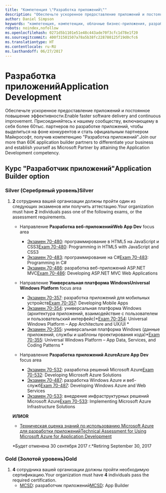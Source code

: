 ```yaml
---
title: "Компетенция \"Разработка приложений\""
description: "Обеспечьте ускоренное предоставление приложений и постоянное повышение эффективности. Присоединяйтесь к нашему сообществу, включающему в себя более 60тыс. партнеров по разработке приложений, чтобы выделиться на фоне конкурентов и стать официальным партнером Майкрософт, получив компетенцию \"Разработка приложений\"."
author: Daniel Simpson
keywords: "компетенция, компетенции, облачные бизнес-приложения, разработка приложений"
robots: noindex,nofollow
ms.openlocfilehash: 0271d5b1101e51e48c443ade70f3cfc1d78e1f20
ms.sourcegitcommit: 400f31501507a78a5b38fc228780125f19d0cfc6
ms.translationtype: HT
ms.contentlocale: ru-RU
ms.lasthandoff: 06/27/2017
---
```

# <a name="application-development"></a><span data-ttu-id="6dcba-105">Разработка приложений</span><span class="sxs-lookup"><span data-stu-id="6dcba-105">Application Development</span></span> 

<span data-ttu-id="6dcba-106">Обеспечьте ускоренное предоставление приложений и постоянное повышение эффективности.</span><span class="sxs-lookup"><span data-stu-id="6dcba-106">Enable faster software delivery and continuous improvement.</span></span> <span data-ttu-id="6dcba-107">Присоединяйтесь к нашему сообществу, включающему в себя более 60тыс. партнеров по разработке приложений, чтобы выделиться на фоне конкурентов и стать официальным партнером Майкрософт, получив компетенцию "Разработка приложений".</span><span class="sxs-lookup"><span data-stu-id="6dcba-107">Join our more than 60K application builder partners to differentiate your business and establish yourself as Microsoft Partner by attaining the Application Development competency.</span></span>

## <a name="application-builder-option"></a><span data-ttu-id="6dcba-108">Курс "Разработчик приложений"</span><span class="sxs-lookup"><span data-stu-id="6dcba-108">Application Builder option</span></span>

### <a name="silver"></a><span data-ttu-id="6dcba-109">Silver (Серебряный уровень)</span><span class="sxs-lookup"><span data-stu-id="6dcba-109">Silver</span></span>
1. <span data-ttu-id="6dcba-110">**2** сотрудника вашей организации должны пройти один из следующих экзаменов или получить аттестацию.</span><span class="sxs-lookup"><span data-stu-id="6dcba-110">Your organization must have **2** individuals pass one of the following exams, or the assessment requirements.</span></span>

    - <span data-ttu-id="6dcba-111">Направление **Разработка веб-приложений**</span><span class="sxs-lookup"><span data-stu-id="6dcba-111">**Web App Dev** focus area</span></span>
        - <span data-ttu-id="6dcba-112">[Экзамен 70-480](https://www.microsoft.com/en-us/learning/exam-70-480.aspx): программирование в HTML5 на JavaScript и CSS3</span><span class="sxs-lookup"><span data-stu-id="6dcba-112">[Exam 70-480](https://www.microsoft.com/en-us/learning/exam-70-480.aspx): Programming in HTML5 with JavaScript and CSS3</span></span>  
        - <span data-ttu-id="6dcba-113">[Экзамен 70-483](https://www.microsoft.com/en-us/learning/exam-70-483.aspx): программирование на C#</span><span class="sxs-lookup"><span data-stu-id="6dcba-113">[Exam 70-483](https://www.microsoft.com/en-us/learning/exam-70-483.aspx): Programming in C#</span></span> 
        - <span data-ttu-id="6dcba-114">[Экзамен 70-486](https://www.microsoft.com/en-us/learning/exam-70-486.aspx): разработка веб-приложений ASP.NET MVC</span><span class="sxs-lookup"><span data-stu-id="6dcba-114">[Exam 70-486](https://www.microsoft.com/en-us/learning/exam-70-486.aspx): Developing ASP.NET MVC Web Applications</span></span>  

    - <span data-ttu-id="6dcba-115">Направление **Универсальная платформа Windows**</span><span class="sxs-lookup"><span data-stu-id="6dcba-115">**Universal Windows Platform** focus area</span></span>
        - <span data-ttu-id="6dcba-116">[Экзамен 70-357](https://www.microsoft.com/en-us/learning/exam-70-357.aspx): разработка приложений для мобильных устройств</span><span class="sxs-lookup"><span data-stu-id="6dcba-116">[Exam 70-357](https://www.microsoft.com/en-us/learning/exam-70-357.aspx): Developing Mobile Apps</span></span> 
        - <span data-ttu-id="6dcba-117">[Экзамен 70-354](https://www.microsoft.com/en-us/learning/exam-70-354.aspx): универсальная платформа Windows (архитектура приложений, взаимодействие с пользователем и пользовательский интерфейс)*</span><span class="sxs-lookup"><span data-stu-id="6dcba-117">[Exam 70-354](https://www.microsoft.com/en-us/learning/exam-70-354.aspx): Universal Windows Platform – App Architecture and UX/UI *</span></span>  
        - <span data-ttu-id="6dcba-118">[Экзамен 70-355](https://www.microsoft.com/en-us/learning/exam-70-355.aspx): универсальная платформа Windows (данные приложений, службы и шаблоны проектирования кода)*</span><span class="sxs-lookup"><span data-stu-id="6dcba-118">[Exam 70-355](https://www.microsoft.com/en-us/learning/exam-70-355.aspx): Universal Windows Platform – App Data, Services, and Coding Patterns *</span></span>  

    - <span data-ttu-id="6dcba-119">Направление **Разработка приложений Azure**</span><span class="sxs-lookup"><span data-stu-id="6dcba-119">**Azure App Dev** focus area</span></span>
        - <span data-ttu-id="6dcba-120">[Экзамен 70-532](https://www.microsoft.com/en-us/learning/exam-70-532.aspx): разработка решений Microsoft Azure</span><span class="sxs-lookup"><span data-stu-id="6dcba-120">[Exam 70-532](https://www.microsoft.com/en-us/learning/exam-70-532.aspx): Developing Microsoft Azure Solutions</span></span> 
        - <span data-ttu-id="6dcba-121">[Экзамен 70-487](https://www.microsoft.com/en-us/learning/exam-70-487.aspx): разработка Windows Azure и веб-служб</span><span class="sxs-lookup"><span data-stu-id="6dcba-121">[Exam 70-487](https://www.microsoft.com/en-us/learning/exam-70-487.aspx): Developing Windows Azure and Web Services</span></span>
        - <span data-ttu-id="6dcba-122">[Экзамен 70-533](https://www.microsoft.com/en-us/learning/exam-70-533.aspx): внедрение инфраструктурных решений Microsoft Azure</span><span class="sxs-lookup"><span data-stu-id="6dcba-122">[Exam 70-533](https://www.microsoft.com/en-us/learning/exam-70-533.aspx): Implementing Microsoft Azure Infrastructure Solutions</span></span>   

    **<span data-ttu-id="6dcba-123">ИЛИ</span><span class="sxs-lookup"><span data-stu-id="6dcba-123">OR</span></span>** 

    -  [<span data-ttu-id="6dcba-124">Техническая оценка знаний по использованию Microsoft Azure для разработки приложений</span><span class="sxs-lookup"><span data-stu-id="6dcba-124">Technical Assessment for Using Microsoft Azure for Application Development</span></span>](https://partneruniversity.microsoft.com/?whr=uri:MicrosoftAccount&courseId=12213&scoId=lyCxoLBVB_4105299993)
    
    <span data-ttu-id="6dcba-125">*Будет отменена 30 сентября 2017 г.</span><span class="sxs-lookup"><span data-stu-id="6dcba-125">*Retiring September 30, 2017</span></span>  

### <a name="gold"></a><span data-ttu-id="6dcba-126">Gold (Золотой уровень)</span><span class="sxs-lookup"><span data-stu-id="6dcba-126">Gold</span></span>
1. <span data-ttu-id="6dcba-127">**4** сотрудника вашей организации должны пройти необходимую сертификацию.</span><span class="sxs-lookup"><span data-stu-id="6dcba-127">Your organization must have **4** individuals pass the required certification.</span></span>
    - <span data-ttu-id="6dcba-128">[MCSD](https://www.microsoft.com/en-us/learning/mcsd-app-builder-certification.aspx): разработчик приложений</span><span class="sxs-lookup"><span data-stu-id="6dcba-128">[MCSD](https://www.microsoft.com/en-us/learning/mcsd-app-builder-certification.aspx): App Builder</span></span> 
